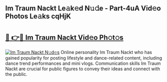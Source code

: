 ## Im Traum Nackt Le𝚊k𝚎d N𝚞𝚍e - Part-4uA Vid𝚎o Photos Le𝚊ks cqHjK

# <h2><a href="http://fb80hnz.evod.top/?m=Im+Traum+Nackt">🔗 👉🔴 Im Traum Nackt Vid𝚎o Ph𝚘t𝚘s</a></h2>

[![Im Traum Nackt N𝚞d𝚎s](https://i.imgur.com/8V9OHl7.gif)](http://fb80hnz.evod.top/?m=Im+Traum+Nackt)
Online personality Im Traum Nackt who has gained popularity for posting lifestyle and dance-related content, including dance trend performances and mini vlogs. Communication skills Im Traum Nackt are crucial for public figures to convey their ideas and connect with the public. 
